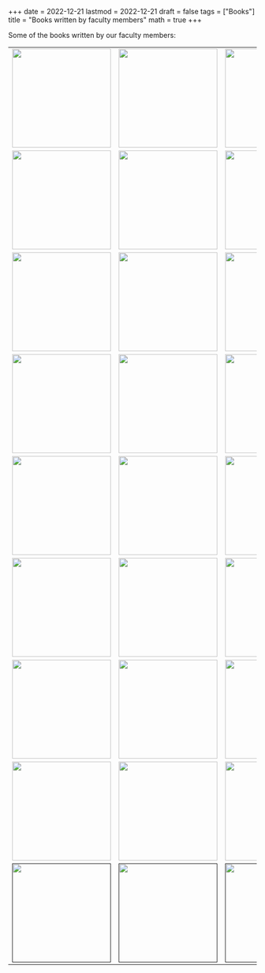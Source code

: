 +++
date      = 2022-12-21
lastmod   = 2022-12-21
draft     = false
tags      = ["Books"]
title     = "Books written by faculty members"
math      = true
+++

Some of the books written by our faculty members:

<table>
  <tr>
    <td><a href="https://matematicas.netlify.app/publication/2022-12-14-reflexiones-ensenanza-ciencias-economicas/"><img src="https://librosaccesoabierto.uptc.edu.co/public/presses/1/submission_202_187_coverImage_es_ES_t.jpg"  width="200"></a></td>    
    <td><a href="https://matematicas.netlify.app/publication/2022-08-15_analisis_historico_necesidades_agua.md/"><img src="https://simehbucket.s3.amazonaws.com/images/eb99f18bd6fd3173a377c82e1225924c-medium.jpg"  width="200"></a></td>
    <td><a href="https://matematicas.netlify.app/publication/2022-08-10_hacia_transformacion_clase_matematicas/"><img src="https://simehbucket.s3.amazonaws.com/images/eb99f18bd6fd3173a377c82e1225024a-medium.jpg"  width="200"></a></td>    
  </tr>
  <tr>
    <td><a href="https://matematicas.netlify.app/publication/2022-06-06_herramientas_biologicos_r/"><img src="https://simehbucket.s3.amazonaws.com/images/eb99f18bd6fd3173a377c82e120882d6-medium.jpg"  width="200"></a></td>
    <td><a href="https://matematicas.netlify.app/publication/2022-05-28_desercion-universitaria/"><img src="https://www.uniboyaca.edu.co/sites/default/files/2022-10/Web_Desercion.png"  width="200"></a></td>
    <td><a href="https://matematicas.netlify.app/publication/2022-04-26_problema_riemann_leyes_conservacion/"><img src="https://simehbucket.s3.amazonaws.com/images/8c5810c736a643c7fff63847eb317f76-medium.jpg"  width="200"></a></td>    
  </tr>
  <tr>
    <td><a href="https://matematicas.netlify.app/publication/2022-03-04-operadores_no_locales_sobre_p-adicos/"><img src="https://simehbucket.s3.amazonaws.com/images/43150080ba262e4ec25b05d90e7ff11c-medium.jpg"  width="200"></a></td>
    <td><a href="https://matematicas.netlify.app/publication/2021-12-15_pensamiento_aleatorio/"><img src="https://simehbucket.s3.amazonaws.com/images/43150080ba262e4ec25b05d90e897853-medium.jpg"  width="200"></a></td>
    <td><a href="https://matematicas.netlify.app/publication/2021-07-07_introduccion_python/"><img src="https://simehbucket.s3.amazonaws.com/images/7a665c7977e7b9df2eee119f35d5bef9-medium.jpg"  width="200"></a></td>
  </tr>
  <tr>
    <td><a href="https://matematicas.netlify.app/publication/2021-06-13_arqueologia_matematica/"><img src="https://simehbucket.s3.amazonaws.com/images/7a665c7977e7b9df2eee119f35ce433c-medium.jpg"  width="200"></a></td>
    <td><a href="https://matematicas.netlify.app/publication/2021-06-01_topologia_i/"><img src="https://simehbucket.s3.amazonaws.com/images/7a665c7977e7b9df2eee119f3591a9ff-medium.jpg"  width="200"></a></td>
    <td><a href="https://matematicas.netlify.app/publication/2021-04-06_topologia_ii/"><img src="https://simehbucket.s3.amazonaws.com/images/98b57847595e03aa1146031f8e175771-medium.jpg"  width="200"></a></td>
  </tr>
  <tr>
    <td><a href="https://matematicas.netlify.app/publication/2020-12-15_mirada_historica_medidas_probabilidad/"><img src="https://www.redbooks.com.co/wp-content/uploads/2021/05/UPTC_128.jpg"  width="200"></td>
    <td><a href="https://matematicas.netlify.app/publication/2020-10-21_mujeres_investigacion_matematica/"><img src="https://simehbucket.s3.amazonaws.com/images/ecbf39cc05c48884b1f7d533b116b9dc-medium.jpg"  width="200"></a></td>
    <td><a href="https://matematicas.netlify.app/publication/2020-07-13_introduccion_inferencia/"><img src="https://simehbucket.s3.amazonaws.com/images/ecbf39cc05c48884b1f7d533b115ef50-medium.jpg"  width="200"></a></td>    
  </tr>
  <tr>
    <td><a href="https://matematicas.netlify.app/publication/2020-07-01_aconteceres_aula_matematicas/"><img src="https://simehbucket.s3.amazonaws.com/images/523c1d5ee7c38c0eb8aac7b18cbbb072-medium.jpg"  width="200"></a></td>
    <td><a href="https://matematicas.netlify.app/publication/2020-01-01_skew_pbw_extension/"><img src="https://media.springernature.com/w184/springer-static/cover/book/978-3-030-53378-6.jpg?as=webp"  width="200"></a></td>
    <td><a href="https://matematicas.netlify.app/publication/2019-12-01_confiabilidad/"><img src="https://simehbucket.s3.amazonaws.com/images/ecbf39cc05c48884b1f7d533b17beba6-medium.jpg"  width="200"></a></td>
  </tr>
  <tr>
    <td><a href="https://matematicas.netlify.app/publication/2018-12-01_teoria_de_colas/"><img src="https://simehbucket.s3.amazonaws.com/images/a43a8974b98583f5163181f5fd64e0c3-medium.jpg"  width="200"></a></td>
    <td><a href="https://matematicas.netlify.app/publication/2018-08-03_conocimiento_didactico_matematico/"><img src="https://uptc.metalibros.org/public/presses/1/submission_116_89_coverImage_es_ES_t.jpg"  width="200"></a></td>
    <td><a href="https://matematicas.netlify.app/publication/2018-06-13_politicas_medicion_ciencia_tecnologia/"><img src="https://simehbucket.s3.amazonaws.com/images/ecbf39cc05c48884b1f7d533b11185f8-medium.jpg"  width="200"></a></td>
  </tr>
  <tr>
    <td><a href="https://matematicas.netlify.app/publication/2017-08-01_acercamiento_didactica/"><img src="https://simehbucket.s3.amazonaws.com/images/a43a8974b98583f5163181f5fd8d9678-medium.jpg"  width="200"></a></td>
    <td><a href="https://matematicas.netlify.app/publication/2016-12-01_inferencia_estadistica_basica/"><img src="https://simehbucket.s3.amazonaws.com/images/a43a8974b98583f5163181f5fd22179a-medium.jpg"  width="200"></a></td>
    <td><a href="https://matematicas.netlify.app/publication/2015-07-21_elementos_probabilidad/"><img src="https://uptc.metalibros.org/public/presses/1/submission_40_24_coverImage_es_ES_t.jpg"  width="200"></a></td>
  </tr>
    <tr>
    <td><a href=""><img src=""  width="200"></a></td>    
    <td><a href=""><img src=""  width="200"></a></td>
    <td><a href=""><img src=""  width="200"></a></td>
  </tr>
  
</table>

